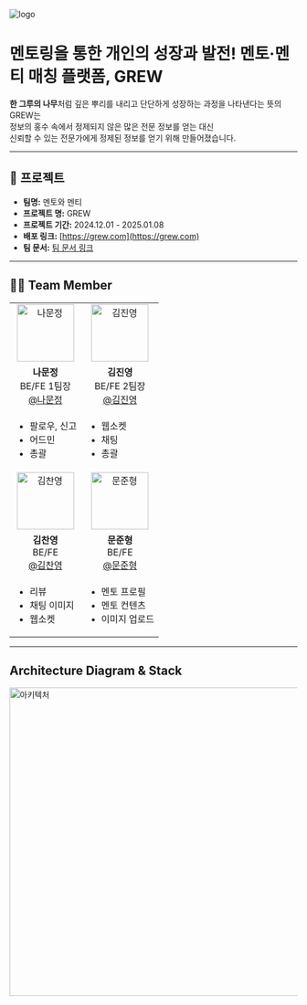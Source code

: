 ![logo](https://github.com/user-attachments/assets/7734c451-ade9-40b2-b575-19779300498a)

# 멘토링을 통한 개인의 성장과 발전! 멘토·멘티 매칭 플랫폼, GREW

**한 그루의 나무**처럼 깊은 뿌리를 내리고 단단하게 성장하는 과정을 나타낸다는 뜻의 GREW는  
정보의 홍수 속에서 정제되지 않은 많은 전문 정보를 얻는 대신  
신뢰할 수 있는 전문가에게 정제된 정보를 얻기 위해 만들어졌습니다.

---

## 📜 프로젝트

- **팀명:** 멘토와 멘티
- **프로젝트 명:** GREW
- **프로젝트 기간:** 2024.12.01 - 2025.01.08
- **배포 링크:** [https://grew.com](https://grew.com)
- **팀 문서:** [팀 문서 링크](https://docs.grew.com)

---

## 👩‍💻 Team Member

<table>
  <tr>
    <!-- 첫 번째 행: 이미지 -->
    <td align="center">
      <img src="https://github.com/user-attachments/assets/c3f80874-ae53-4c6c-ba25-e1b90b77d3bc" width="100" height="100" alt="나문정"/>
    </td>
    <td align="center">
      <img src="https://github.com/user-attachments/assets/eae62a00-6bc1-4315-b780-822fb576bd5c" width="100" height="100" alt="김진영"/>
    </td>
  </tr>
  <tr>
    <!-- 두 번째 행: 이름 -->
    <td align="center">
      <b>나문정</b><br>
      BE/FE 1팀장<br>
      <a href="https://github.com/rickyshu">@나문정</a>
    </td>
    <td align="center">
      <b>김진영</b><br>
      BE/FE 2팀장<br>
      <a href="https://github.com/938938">@김진영</a>
    </td>
  </tr>
  <tr>
    <!-- 세 번째 행: 본인 역할 -->
    <td>
      <ul>
        <li>팔로우, 신고</li>
        <li>어드민</li>
        <li>총괄</li>
      </ul>
    </td>
    <td>
      <ul>
        <li>웹소켓</li>
        <li>채팅</li>
        <li>총괄</li>
      </ul>
    </td>
  </tr>
  <tr>
    <!-- 네 번째 행: 이미지 -->
    <td align="center">
      <img src="https://github.com/user-attachments/assets/15ccede9-c932-477b-9a3a-be5bc5e96987" width="100" height="100" alt="김찬영"/>
    </td>
    <td align="center">
      <img src="https://github.com/user-attachments/assets/227dd03d-92a0-41d8-bfae-7c416469b9fa" width="100" height="100" alt="문준형"/>
    </td>
  </tr>
  <tr>
    <!-- 다섯 번째 행: 이름 -->
    <td align="center">
      <b>김찬영</b><br>
      BE/FE<br>
      <a href="https://github.com/yunhwan98">@김찬영</a>
    </td>
    <td align="center">
      <b>문준형</b><br>
      BE/FE<br>
      <a href="https://github.com/khkh0109">@문준형</a>
    </td>
  </tr>
  <tr>
    <!-- 여섯 번째 행: 본인 역할 -->
    <td>
      <ul>
        <li>리뷰</li>
        <li>채팅 이미지</li>
        <li>웹소켓</li>
      </ul>
    </td>
    <td>
      <ul>
        <li>멘토 프로필</li>
        <li>멘토 컨텐츠</li>
        <li>이미지 업로드</li>
      </ul>
    </td>
  </tr>
</table>

---

## Architecture Diagram & Stack

<img src="https://github.com/user-attachments/assets/8bd6d8c8-8ec3-4934-843a-4c5c4ff51efb" alt="아키텍처" width="720" height="540">
